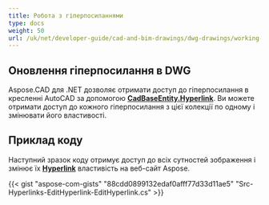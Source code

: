 ```yaml
---
title: Робота з гіперпосиланнями
type: docs
weight: 50
url: /uk/net/developer-guide/cad-and-bim-drawings/dwg-drawings/working-with-hyperlinks/
---
```


## **Оновлення гіперпосилання в DWG**

Aspose.CAD для .NET дозволяє отримати доступ до гіперпосилання в кресленні AutoCAD за допомогою [**CadBaseEntity.Hyperlink**](https://reference.aspose.com/cad/net/aspose.cad.fileformats.cad.cadobjects/cadbaseentity/properties/hyperlink). Ви можете отримати доступ до кожного гіперпосилання з цієї колекції по одному і змінювати його властивості.

## Приклад коду

Наступний зразок коду отримує доступ до всіх сутностей зображення і змінює їх [**Hyperlink**](https://reference.aspose.com/cad/net/aspose.cad.fileformats.cad.cadobjects/cadbaseentity/properties/hyperlink) властивість на веб-сайт Aspose.

{{< gist "aspose-com-gists" "88cdd0899132edaf0afff77d33d11ae5" "Src-Hyperlinks-EditHyperlink-EditHyperlink.cs" >}}
